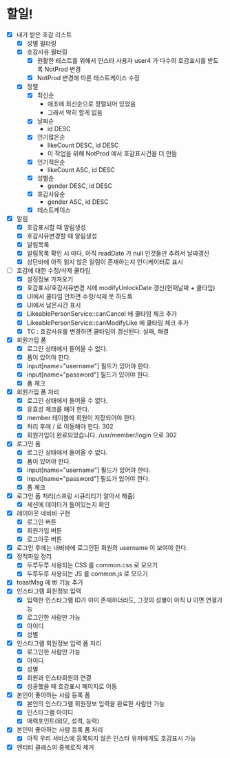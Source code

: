 # 할일!

- [x] 내가 받은 호감 리스트
  - [x] 성별 필터링
  - [x] 호감사유 필터링
    - [x] 원활한 테스트를 위해서 인스타 사용자 user4 가 다수의 호감표시를 받도록 NotProd 변경
    - [x] NotProd 변경에 따른 테스트케이스 수정
  - [x] 정렬
    - [x] 최신순
      - 애초에 최신순으로 정렬되어 있었음
      - 그래서 딱히 할게 없음
    - [x] 날짜순
      - id DESC
    - [x] 인기많은순
      - likeCount DESC, id DESC
      - 이 작업을 위해 NotProd 에서 호감표시건을 더 만듬
    - [x] 인기적은순
      - likeCount ASC, id DESC
    - [x] 성별순
      - gender DESC, id DESC
    - [x] 호감사유순
      - gender ASC, id DESC
    - [x] 테스트케이스
- [x] 알림
  - [x] 호감표시할 때 알림생성
  - [x] 호감사유변경할 때 알림생성
  - [x] 알림목록
  - [x] 알림목록 확인 시 마다, 아직 readDate 가 null 인것들만 추려서 날짜갱신
  - [x] 상단바에 아직 읽지 않은 알림이 존재하는지 인디케이터로 표시
- [ ] 호감에 대한 수정/삭제 쿨타임
  - [x] 설정정보 가져오기
  - [x] 호감표시/호감사유변경 시에 modifyUnlockDate 갱신(현재날짜 + 쿨타임)
  - [x] UI에서 쿨타임 안차면 수정/삭제 못 하도록
  - [x] UI에서 남은시간 표시
  - [x] LikeablePersonService::canCancel 에 쿨타임 체크 추가
  - [x] LikeablePersonService::canModifyLike 에 쿨타임 체크 추가
  - [x] TC : 호감사유를 변경하면 쿨타임이 갱신된다. 실패, 해결
- [x] 회원가입 폼
  - [x] 로그인 상태에서 들어올 수 없다.
  - [x] 폼이 있어야 한다.
  - [x] input[name="username"] 필드가 있어야 한다.
  - [x] input[name="password"] 필드가 있어야 한다.
  - [x] 폼 체크
- [x] 회원가입 폼 처리
  - [x] 로그인 상태에서 들어올 수 없다.
  - [x] 유효성 체크를 해야 한다.
  - [x] member 테이블에 회원이 저장되어야 한다.
  - [x] 처리 후에 / 로 이동해야 한다. 302
  - [x] 회원가입이 완료되었습니다. /usr/member/login 으로 302
- [x] 로그인 폼
  - [x] 로그인 상태에서 들어올 수 없다.
  - [x] 폼이 있어야 한다.
  - [x] input[name="username"] 필드가 있어야 한다.
  - [x] input[name="password"] 필드가 있어야 한다.
  - [x] 폼 체크
- [x] 로그인 폼 처리(스프링 시큐리티가 알아서 해줌)
  - [x] 세션에 데이터가 들어있는지 확인
- [x] 레이아웃 네비바 구현
  - [x] 로그인 버튼
  - [x] 회원가입 버튼
  - [x] 로그아웃 버튼
- [x] 로그인 후에는 내비바에 로그인된 회원의 username 이 보여야 한다.
- [x] 정적파일 정리
  - [x] 두루두루 사용되는 CSS 를 common.css 로 모으기
  - [x] 두루두루 사용되는 JS 를 common.js 로 모으기
- [x] toastMsg 에 ttl 기능 추가
- [x] 인스타그램 회원정보 입력
  - [x] 입력한 인스타그램 ID가 이미 존재하더라도, 그것의 성별이 아직 U 이면 연결가능
  - [x] 로그인한 사람만 가능
  - [x] 아이디
  - [x] 성별
- [x] 인스타그램 회원정보 입력 폼 처리
  - [x] 로그인한 사람만 가능
  - [x] 아이디
  - [x] 성별
  - [x] 회원과 인스타회원의 연결
  - [x] 성공했을 때 호감표시 페이지로 이동
- [x] 본인이 좋아하는 사람 등록 폼
  - [x] 본인의 인스타그램 회원정보 입력을 완료한 사람만 가능
  - [x] 인스타그램 아이디
  - [x] 매력포인트(외모, 성격, 능력)
- [x] 본인이 좋아하는 사람 등록 폼 처리
  - [x] 아직 우리 서비스에 등록되지 않은 인스타 유저에게도 호감표시 가능
- [x] 엔티티 클래스의 중복로직 제거
